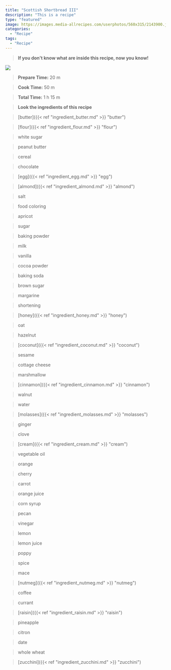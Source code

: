 ```yaml
---
title: "Scottish Shortbread III"
description: "This is a recipe"
type: "featured"
image: https://images.media-allrecipes.com/userphotos/560x315/2143900.jpg
categories: 
  - "Recipe"
tags: 
  - "Recipe"
---
```



>**If you don't know what are inside this recipe, now you know!**

![](../images/Recipes-Banner.jpg)
> **Prepare Time:** 20 m


> **Cook Time:** 50 m


> **Total Time:** 1 h 15 m

> **Look the ingredients of this recipe**

> [butter]({{< ref "ingredient_butter.md" >}} "butter")

> [flour]({{< ref "ingredient_flour.md" >}} "flour")

> white sugar

> peanut butter

> cereal

> chocolate

> [egg]({{< ref "ingredient_egg.md" >}} "egg")

> [almond]({{< ref "ingredient_almond.md" >}} "almond")

> salt

> food coloring

> apricot

> sugar

> baking powder

> milk

> vanilla

> cocoa powder

> baking soda

> brown sugar

> margarine

> shortening

> [honey]({{< ref "ingredient_honey.md" >}} "honey")

> oat

> hazelnut

> [coconut]({{< ref "ingredient_coconut.md" >}} "coconut")

> sesame

> cottage cheese

> marshmallow

> [cinnamon]({{< ref "ingredient_cinnamon.md" >}} "cinnamon")

> walnut

> water

> [molasses]({{< ref "ingredient_molasses.md" >}} "molasses")

> ginger

> clove

> [cream]({{< ref "ingredient_cream.md" >}} "cream")

> vegetable oil

> orange

> cherry

> carrot

> orange juice

> corn syrup

> pecan

> vinegar

> lemon

> lemon juice

> poppy

> spice

> mace

> [nutmeg]({{< ref "ingredient_nutmeg.md" >}} "nutmeg")

> coffee

> currant

> [raisin]({{< ref "ingredient_raisin.md" >}} "raisin")

> pineapple

> citron

> date

> whole wheat

> [zucchini]({{< ref "ingredient_zucchini.md" >}} "zucchini")

